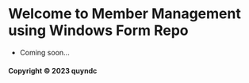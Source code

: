 # Welcome to Member Management using Windows Form Repo

* Coming soon...

#### Copyright &#169; 2023 quyndc